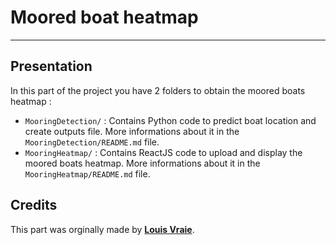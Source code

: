 # Moored boat heatmap

---

## Presentation

In this part of the project you have 2 folders to obtain the moored boats heatmap :
- `MooringDetection/` : Contains Python code to predict boat location and create outputs file. More informations about it in the `MooringDetection/README.md` file.
- `MooringHeatmap/` : Contains ReactJS code to upload and display the moored boats heatmap. More informations about it in the `MooringHeatmap/README.md` file.

## Credits

This part was orginally made by **[Louis Vraie](https://github.com/LouisVraie/)**.